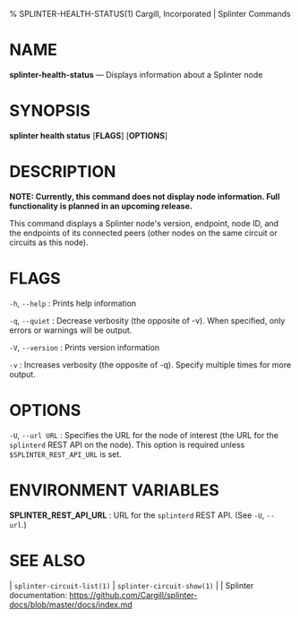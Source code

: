 % SPLINTER-HEALTH-STATUS(1) Cargill, Incorporated | Splinter Commands

NAME
====

**splinter-health-status** — Displays information about a Splinter node

SYNOPSIS
========
**splinter health status** \[**FLAGS**\] \[**OPTIONS**\]

DESCRIPTION
===========

**NOTE: Currently, this command does not display node information. Full
functionality is planned in an upcoming release.**

This command displays a Splinter node's version, endpoint, node ID, and the
endpoints of its connected peers (other nodes on the same circuit or circuits
as this node).

FLAGS
=====

`-h`, `--help`
: Prints help information

`-q`, `--quiet`
: Decrease verbosity (the opposite of -v). When specified, only errors or
  warnings will be output.

`-V`, `--version`
: Prints version information

`-v`
: Increases verbosity (the opposite of -q). Specify multiple times for more
  output.

OPTIONS
=======

`-U`, `--url URL`
: Specifies the URL for the node of interest (the URL for the `splinterd`
  REST API on the node). This option is required unless `$SPLINTER_REST_API_URL`
  is set.

ENVIRONMENT VARIABLES
=====================

**SPLINTER_REST_API_URL**
: URL for the `splinterd` REST API. (See `-U`, `--url`.)

SEE ALSO
========
| `splinter-circuit-list(1)`
| `splinter-circuit-show(1)`
| 
| Splinter documentation: https://github.com/Cargill/splinter-docs/blob/master/docs/index.md

